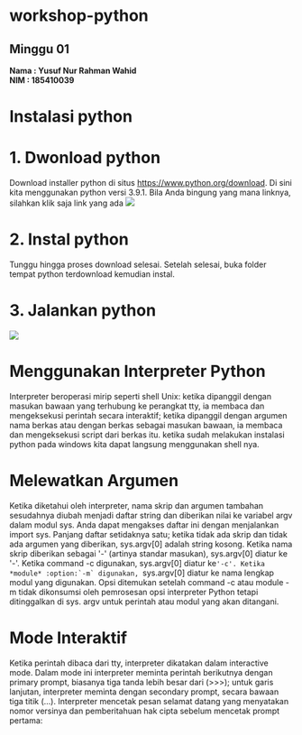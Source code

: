 # workshop-python
<h2>Minggu 01</h2>
<b>Nama : Yusuf Nur Rahman Wahid</b></br>
<b>NIM : 185410039</b>

# Instalasi python

# 1. Dwonload python
Download installer python di situs https://www.python.org/download. 
Di sini kita menggunakan python versi 3.9.1. Bila Anda bingung yang mana linknya, silahkan klik saja link yang ada
<img src="https://github.com/yusufnrw13/workshop-python/blob/master/Minggu01/Screenshot_1.png"/>

# 2. Instal python 
Tunggu hingga proses download selesai. Setelah selesai, 
buka folder tempat python terdownload kemudian instal.

# 3. Jalankan python
<img src="https://github.com/yusufnrw13/workshop-python/blob/master/Minggu01/Screenshot_3.png"/>

# Menggunakan Interpreter Python
Interpreter beroperasi mirip seperti shell Unix: ketika dipanggil dengan masukan bawaan yang terhubung ke perangkat tty, 
ia membaca dan mengeksekusi perintah secara interaktif; ketika dipanggil dengan argumen nama berkas 
atau dengan berkas sebagai masukan bawaan, ia membaca dan mengeksekusi script dari berkas itu.
ketika sudah melakukan instalasi python pada windows kita dapat langsung menggunakan shell nya.

# Melewatkan Argumen
Ketika diketahui oleh interpreter, nama skrip dan argumen tambahan sesudahnya diubah menjadi daftar string 
dan diberikan nilai ke variabel argv dalam modul sys. Anda dapat mengakses daftar ini dengan menjalankan import sys. 
Panjang daftar setidaknya satu; ketika tidak ada skrip dan tidak ada argumen yang diberikan, sys.argv[0] adalah string kosong. 
Ketika nama skrip diberikan sebagai '-' (artinya standar masukan), sys.argv[0] diatur ke '-'. Ketika command -c digunakan, 
sys.argv[0] diatur ke``'-c'. Ketika *module* :option:`-m` digunakan, ``sys.argv[0] diatur ke nama lengkap modul yang digunakan. 
Opsi ditemukan setelah command -c atau module -m tidak dikonsumsi oleh pemrosesan opsi interpreter Python tetapi ditinggalkan di sys.
argv untuk perintah atau modul yang akan ditangani.

# Mode Interaktif
Ketika perintah dibaca dari tty, interpreter dikatakan dalam interactive mode. Dalam mode ini interpreter meminta perintah 
berikutnya dengan primary prompt, biasanya tiga tanda lebih besar dari (>>>); untuk garis lanjutan, 
interpreter meminta dengan secondary prompt, secara bawaan tiga titik (...). Interpreter mencetak 
pesan selamat datang yang menyatakan nomor versinya dan pemberitahuan hak cipta sebelum mencetak prompt pertama:
